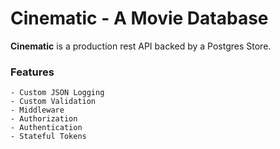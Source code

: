 # Cinematic - A Movie Database

**Cinematic** is a production rest API backed by a Postgres Store.

### Features

    - Custom JSON Logging
    - Custom Validation
    - Middleware
    - Authorization
    - Authentication
    - Stateful Tokens

